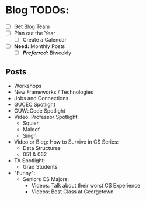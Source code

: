 # Blog TODOs:
- [ ] Get Blog Team
- [ ] Plan out the Year
    - [ ] Create a Calendar
- [ ] **Need:** Monthly Posts
    - [ ] _**Preferred:**_ Biweekly

## Posts
- Workshops
- New Frameworks / Technologies
- Jobs and Connections
- GUCEC Spotlight
- GUWeCode Spotlight
- Video: Professor Spotlight:
    - Squier
    - Maloof
    - Singh
- Video or Blog: How to Survive in CS Series:
    - Data Structures
    - 051 &amp; 052
- TA Spotlight:
    - Grad Students
- "Funny":
    - Seniors CS Majors:
        - Videos: Talk about their worst CS Experience
        - Videos: Best Class at Georgetown
